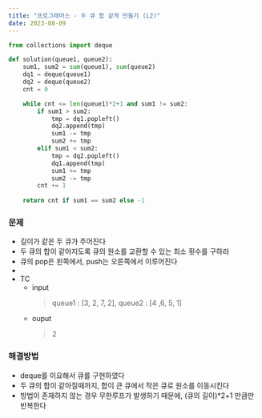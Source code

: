 ```yaml
---
title: "프로그래머스 - 두 큐 합 같게 만들기 (L2)"
date: 2023-08-09
---
```


```python
from collections import deque

def solution(queue1, queue2):
    sum1, sum2 = sum(queue1), sum(queue2)
    dq1 = deque(queue1)
    dq2 = deque(queue2)
    cnt = 0

    while cnt <= len(queue1)*2+1 and sum1 != sum2:
        if sum1 > sum2:
            tmp = dq1.popleft()
            dq2.append(tmp)
            sum1 -= tmp
            sum2 += tmp
        elif sum1 < sum2:
            tmp = dq2.popleft()
            dq1.append(tmp)
            sum1 += tmp
            sum2 -= tmp
        cnt += 1
        
    return cnt if sum1 == sum2 else -1
```

### 문제

- 길이가 같은 두 큐가 주어진다
- 두 큐의 합이 같아지도록 큐의 원소를 교환할 수 있는 최소 횟수를 구하라
- 큐의 pop은 왼쪽에서, push는 오른쪽에서 이루어진다
- 
- TC
  - input
    > queue1 : [3, 2, 7, 2], queue2 : [4 ,6, 5, 1]
  - ouput
    > 2

### 해결방법

- deque를 이요해서 큐를 구현하였다
- 두 큐의 합이 같아질때까지, 합이 큰 큐에서 작은 큐로 원소를 이동시킨다
- 방법이 존재하지 않는 경우 무한루프가 발생하기 때문에, (큐의 길이)*2+1 만큼만 반복한다
